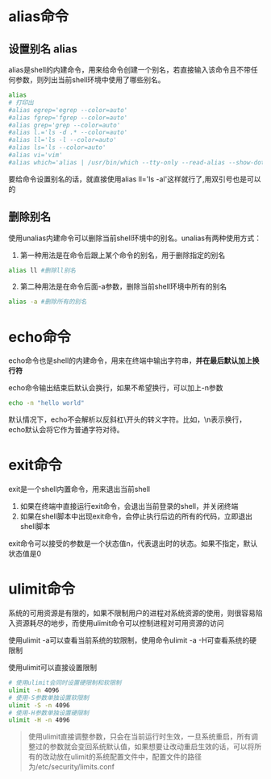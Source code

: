 # alias命令

## 设置别名 alias
alias是shell的内建命令，用来给命令创建一个别名，若直接输入该命令且不带任何参数，则列出当前shell环境中使用了哪些别名。

```bash
alias
# 打印出
#alias egrep='egrep --color=auto'
#alias fgrep='fgrep --color=auto'
#alias grep='grep --color=auto'
#alias l.='ls -d .* --color=auto'
#alias ll='ls -l --color=auto'
#alias ls='ls --color=auto'
#alias vi='vim'
#alias which='alias | /usr/bin/which --tty-only --read-alias --show-dot --show-tilde'
```
要给命令设置别名的话，就直接使用alias ll='ls -al'这样就行了,用双引号也是可以的

## 删除别名
使用unalias内建命令可以删除当前shell环境中的别名。unalias有两种使用方式：
1. 第一种用法是在命令后跟上某个命令的别名，用于删除指定的别名
```bash
alias ll #删除ll别名
```
2. 第二种用法是在命令后面-a参数，删除当前shell环境中所有的别名
```bash
alias -a #删除所有的别名
```

# echo命令
echo命令也是shell的内建命令，用来在终端中输出字符串，**并在最后默认加上换行符**

echo命令输出结束后默认会换行，如果不希望换行，可以加上-n参数
```bash
echo -n "hello world"
```

默认情况下，echo不会解析以反斜杠\开头的转义字符。比如，\n表示换行，echo默认会将它作为普通字符对待。

# exit命令
exit是一个shell内置命令，用来退出当前shell
1. 如果在终端中直接运行exit命令，会退出当前登录的shell，并关闭终端
2. 如果在shell脚本中出现exit命令，会停止执行后边的所有的代码，立即退出shell脚本

exit命令可以接受的参数是一个状态值n，代表退出时的状态。如果不指定，默认状态值是0

# ulimit命令
系统的可用资源是有限的，如果不限制用户的进程对系统资源的使用，则很容易陷入资源耗尽的地步，而使用ulimit命令可以控制进程对可用资源的访问

使用ulimit -a可以查看当前系统的软限制，使用命令ulimit -a -H可查看系统的硬限制

使用ulimit可以直接设置限制

```bash
# 使用ulimit会同时设置硬限制和软限制
ulimit -n 4096
# 使用-S参数单独设置软限制
ulimit -S -n 4096
# 使用-H参数单独设置硬限制
ulimit -H -n 4096

```

> 使用ulimit直接调整参数，只会在当前运行时生效，一旦系统重启，所有调整过的参数就会变回系统默认值，如果想要让改动重启生效的话，可以将所有的改动放在ulimit的系统配置文件中，配置文件的路径为/etc/security/limits.conf
